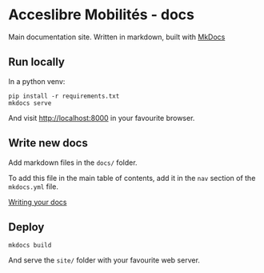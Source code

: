Acceslibre Mobilités - docs
===========================

Main documentation site. Written in markdown, built with 
[MkDocs](https://www.mkdocs.org/)


Run locally
-----------

In a python venv:

```
pip install -r requirements.txt
mkdocs serve
```

And visit <http://localhost:8000> in your favourite browser.


Write new docs
--------------

Add markdown files in the `docs/` folder.

To add this file in the main table of contents, add it in
the `nav` section of the `mkdocs.yml` file.

[Writing your docs](https://www.mkdocs.org/user-guide/writing-your-docs/)


Deploy
------

```
mkdocs build
```

And serve the `site/` folder with your favourite web server.

